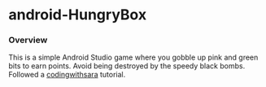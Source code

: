 # android-HungryBox

### Overview

This is a simple Android Studio game where you gobble up pink and green bits to earn points. Avoid being destroyed by the speedy black bombs.
Followed a [codingwithsara](https://codingwithsara.com/) tutorial.
